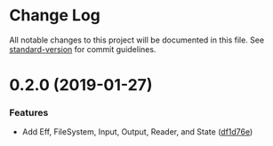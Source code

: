 # Change Log

All notable changes to this project will be documented in this file. See [standard-version](https://github.com/conventional-changelog/standard-version) for commit guidelines.

# 0.2.0 (2019-01-27)


### Features

* Add Eff, FileSystem, Input, Output, Reader, and State ([df1d76e](https://github.com/edahlseng/eff/commit/df1d76e))
